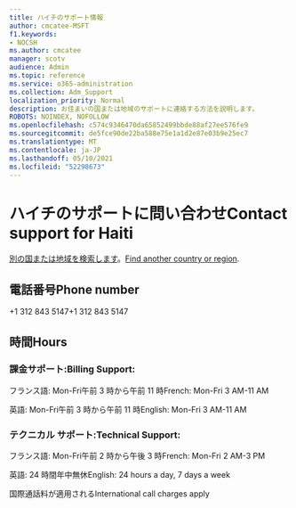 ```yaml
---
title: ハイチのサポート情報
author: cmcatee-MSFT
f1.keywords:
- NOCSH
ms.author: cmcatee
manager: scotv
audience: Admin
ms.topic: reference
ms.service: o365-administration
ms.collection: Adm_Support
localization_priority: Normal
description: お住まいの国または地域のサポートに連絡する方法を説明します。
ROBOTS: NOINDEX, NOFOLLOW
ms.openlocfilehash: c574c9346470da65852499bbde88af27ee576fe9
ms.sourcegitcommit: de5fce90de22ba588e75e1a1d2e87e03b9e25ec7
ms.translationtype: MT
ms.contentlocale: ja-JP
ms.lasthandoff: 05/10/2021
ms.locfileid: "52298673"
---
```

# <a name="contact-support-for-haiti"></a><span data-ttu-id="d839e-103">ハイチのサポートに問い合わせ</span><span class="sxs-lookup"><span data-stu-id="d839e-103">Contact support for Haiti</span></span>

<span data-ttu-id="d839e-104">[別の国または地域を検索します](../../business-video/get-help-support.md)。</span><span class="sxs-lookup"><span data-stu-id="d839e-104">[Find another country or region](../../business-video/get-help-support.md).</span></span>

## <a name="phone-number"></a><span data-ttu-id="d839e-105">電話番号</span><span class="sxs-lookup"><span data-stu-id="d839e-105">Phone number</span></span>
<span data-ttu-id="d839e-106">+1 312 843 5147</span><span class="sxs-lookup"><span data-stu-id="d839e-106">+1 312 843 5147</span></span>

## <a name="hours"></a><span data-ttu-id="d839e-107">時間</span><span class="sxs-lookup"><span data-stu-id="d839e-107">Hours</span></span>
### <a name="billing-support"></a><span data-ttu-id="d839e-108">課金サポート:</span><span class="sxs-lookup"><span data-stu-id="d839e-108">Billing Support:</span></span>

<span data-ttu-id="d839e-109">フランス語: Mon-Fri午前 3 時から午前 11 時</span><span class="sxs-lookup"><span data-stu-id="d839e-109">French: Mon-Fri 3 AM-11 AM</span></span>

<span data-ttu-id="d839e-110">英語: Mon-Fri午前 3 時から午前 11 時</span><span class="sxs-lookup"><span data-stu-id="d839e-110">English: Mon-Fri 3 AM-11 AM</span></span>

### <a name="technical-support"></a><span data-ttu-id="d839e-111">テクニカル サポート:</span><span class="sxs-lookup"><span data-stu-id="d839e-111">Technical Support:</span></span>

<span data-ttu-id="d839e-112">フランス語: Mon-Fri午前 2 時から午後 3 時</span><span class="sxs-lookup"><span data-stu-id="d839e-112">French: Mon-Fri 2 AM-3 PM</span></span>

<span data-ttu-id="d839e-113">英語: 24 時間年中無休</span><span class="sxs-lookup"><span data-stu-id="d839e-113">English: 24 hours a day, 7 days a week</span></span>

<span data-ttu-id="d839e-114">国際通話料が適用される</span><span class="sxs-lookup"><span data-stu-id="d839e-114">International call charges apply</span></span>
